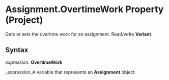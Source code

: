 
# Assignment.OvertimeWork Property (Project)

Gets or sets the overtime work for an assignment. Read/write  **Variant**.


## Syntax

 _expression_. **OvertimeWork**

 _expression_A variable that represents an  **Assignment** object.

